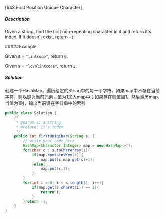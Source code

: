 [648 First Position Unique Character]

##### Description

Given a string, find the first non-repeating character in it and return it's index. If it doesn't exist, return `-1`.

#####Example

Given s = `"lintcode"`, return `0`.

Given s = `"lovelintcode"`, return `2`.

##### Solution

创建一个HashMap，遍历给定的String中的每一个字符，如果map中不存在当前字符，则以键为当前元素，值为1加入map中；如果存在则值加1。然后遍历map，当值为1时，输出当前键在字符串中的索引

```java
public class Solution {
    /*
     * @param s: a string
     * @return: it's index
     */
    public int firstUniqChar(String s) {
        // write your code here
        HashMap<Character,Integer> map = new HashMap<>();
        for(char c : s.toCharArray()){
            if(map.containsKey(c)){
                map.put(c,map.get(c)+1);
            }else{
                map.put(c,1);
            }
        }
        for(int i = 0; i < s.length(); i++){
            if(map.get(s.charAt(i)) == 1){
                return i;
            }
        }return -1;
    }
}
```

